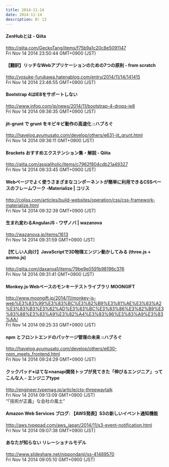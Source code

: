 ```yaml
---
title: 2014-11-14
date: 2014-11-14
description: B! 13
---
```


#### ZenHubとは - Qiita
http://qiita.com/GeckoTang/items/f75b9a1c20c8e5091147<br>
Fri Nov 14 2014 23:50:44 GMT+0900 (JST)<br>


####  【翻訳】リッチなWebアプリケーションのための7つの原則 - from scratch
http://yosuke-furukawa.hatenablog.com/entry/2014/11/14/141415<br>
Fri Nov 14 2014 23:46:55 GMT+0900 (JST)<br>


#### Bootstrap 4はIE8をサポートしない
http://www.infoq.com/jp/news/2014/11/bootstrap-4-drops-ie8<br>
Fri Nov 14 2014 09:36:35 GMT+0900 (JST)<br>


#### jit-grunt で grunt をキビキビ動作の高速化 ::ハブろぐ
http://havelog.ayumusato.com/develop/others/e631-jit_grunt.html<br>
Fri Nov 14 2014 09:36:11 GMT+0900 (JST)<br>


#### Brackets おすすめエクステンション集・解説 - Qiita
http://qiita.com/assialiholic/items/c7962f804cdb21a49327<br>
Fri Nov 14 2014 09:33:45 GMT+0900 (JST)<br>


####   Webページでよく使うさまざまなコンポーネントが簡単に利用できるCSSベースのフレームワーク -Materialize | コリス
http://coliss.com/articles/build-websites/operation/css/css-framework-materialize.html<br>
Fri Nov 14 2014 09:32:39 GMT+0900 (JST)<br>


#### 生まれ変わるAngularJS - ワザノバ | wazanova
http://wazanova.jp/items/1613<br>
Fri Nov 14 2014 09:31:59 GMT+0900 (JST)<br>


#### 【忙しい人向け】JavaScriptで3D物理エンジン動かしてみる (three.js + ammo.js)
http://qiita.com/daxanya1/items/79be9e0591b98196c376<br>
Fri Nov 14 2014 09:31:41 GMT+0900 (JST)<br>


#### Monkey.js·Webベースのモンキーテストライブラリ MOONGIFT
http://www.moongift.jp/2014/11/monkey-js-web%E3%83%99%E3%83%BC%E3%82%B9%E3%81%AE%E3%83%A2%E3%83%B3%E3%82%AD%E3%83%BC%E3%83%86%E3%82%B9%E3%83%88%E3%83%A9%E3%82%A4%E3%83%96%E3%83%A9%E3%83%AA/<br>
Fri Nov 14 2014 09:25:33 GMT+0900 (JST)<br>


#### npm とフロントエンドのパッケージ管理の未来 ::ハブろぐ
http://havelog.ayumusato.com/develop/others/e630-npm_meets_frontend.html<br>
Fri Nov 14 2014 09:24:29 GMT+0900 (JST)<br>


#### クックパッド×はてな×nanapi開発トップが見てきた「伸びるエンジニア」ってこんな人 - エンジニアtype
http://engineer.typemag.jp/article/cto-threewaytalk<br>
Fri Nov 14 2014 09:13:09 GMT+0900 (JST)<br>
“「技術が正義」な会社の風土”


#### Amazon Web Services ブログ: 【AWS発表】S3の新しいイベント通知機能
http://aws.typepad.com/aws_japan/2014/11/s3-event-notification.html<br>
Fri Nov 14 2014 09:07:38 GMT+0900 (JST)<br>


#### あなたが知らない リレーショナルモデル
http://www.slideshare.net/nippondanji/ss-41489570<br>
Fri Nov 14 2014 09:05:10 GMT+0900 (JST)<br>



